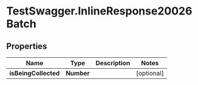 # TestSwagger.InlineResponse20026Batch

## Properties

Name | Type | Description | Notes
------------ | ------------- | ------------- | -------------
**isBeingCollected** | **Number** |  | [optional] 


